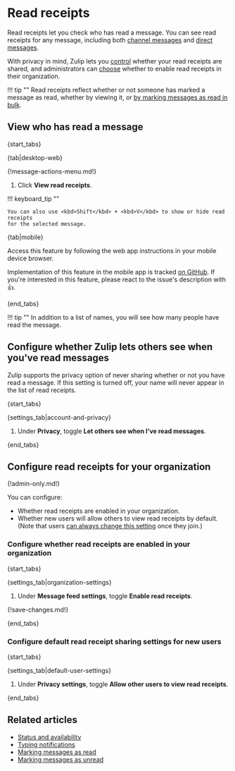 # Read receipts

Read receipts let you check who has read a message. You can see read receipts
for any message, including both [channel messages](/help/introduction-to-channels)
and [direct messages](/help/direct-messages).

With privacy in mind, Zulip lets you [control][configure-personal-read-receipts]
whether your read receipts are shared, and administrators can
[choose][configure-organization-read-receipts] whether to enable read receipts in
their organization.

!!! tip ""
    Read receipts reflect whether or not someone has marked a message as read,
    whether by viewing it, or [by marking messages as read in
    bulk](/help/marking-messages-as-read).

## View who has read a message

{start_tabs}

{tab|desktop-web}

{!message-actions-menu.md!}

1. Click **View read receipts**.

!!! keyboard_tip ""

    You can also use <kbd>Shift</kbd> + <kbd>V</kbd> to show or hide read receipts
    for the selected message.

{tab|mobile}

Access this feature by following the web app instructions in your
mobile device browser.

Implementation of this feature in the mobile app is tracked [on
GitHub](https://github.com/zulip/zulip-flutter/issues/667). If
you're interested in this feature, please react to the issue's
description with 👍.

{end_tabs}

!!! tip ""
    In addition to a list of names, you will see how many people have read
    the message.

## Configure whether Zulip lets others see when you've read messages

Zulip supports the privacy option of never sharing whether or not you have read
a message. If this setting is turned off, your name will never appear in the
list of read receipts.

{start_tabs}

{settings_tab|account-and-privacy}

1. Under **Privacy**, toggle **Let others see when I've read messages**.

{end_tabs}

## Configure read receipts for your organization

{!admin-only.md!}

You can configure:

* Whether read receipts are enabled in your organization.
* Whether new users will allow others to view read receipts by default. (Note
  that users [can always change this setting][configure-personal-read-receipts]
  once they join.)

### Configure whether read receipts are enabled in your organization

{start_tabs}

{settings_tab|organization-settings}

1. Under **Message feed settings**, toggle **Enable read receipts**.

{!save-changes.md!}

{end_tabs}

### Configure default read receipt sharing settings for new users

{start_tabs}

{settings_tab|default-user-settings}

1. Under **Privacy settings**, toggle **Allow other users to view read receipts**.

{end_tabs}

## Related articles

* [Status and availability](/help/status-and-availability)
* [Typing notifications](/help/typing-notifications)
* [Marking messages as read](/help/marking-messages-as-read)
* [Marking messages as unread](/help/marking-messages-as-unread)

[configure-personal-read-receipts]: /help/read-receipts#configure-whether-zulip-lets-others-see-when-youve-read-messages
[configure-organization-read-receipts]:
    /help/read-receipts#configure-whether-read-receipts-are-enabled-in-your-organization
